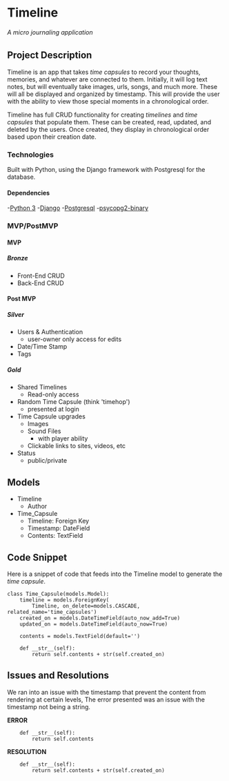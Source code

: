 # Timeline
###### A micro journaling application

## Project Description
Timeline is an app that takes *time capsules* to record your thoughts, memories, and whatever are connected to them. Initially, it will log text notes, but will eventually take images, urls, songs, and much more. These will all be displayed and organized by timestamp. This will provide the user with the ability to view those special moments in a chronological order. 

Timeline has full CRUD functionality for creating *timelines* and *time capsules* that populate them. These can be created, read, updated, and deleted by the users. Once created, they display in chronological order based upon their creation date. 

### Technologies
Built with Python, using the Django framework with Postgresql for the database.

#### Dependencies
-[Python 3](https://docs.python.org/3/)
-[Django](https://docs.djangoproject.com/en/3.0/)
-[Postgresql](https://www.postgresql.org/docs/)
-[psycopg2-binary](https://pypi.org/project/psycopg2-binary/)

### MVP/PostMVP

#### MVP
##### Bronze
- Front-End CRUD
- Back-End CRUD

#### Post MVP
##### Silver
- Users & Authentication
    - user-owner only access for edits
- Date/Time Stamp
- Tags 

##### Gold
- Shared Timelines
    - Read-only access
- Random Time Capsule (think 'timehop')
    - presented at login
- Time Capsule upgrades
    - Images
    - Sound Files
        - with player ability
    - Clickable links to sites, videos, etc
- Status
    - public/private

## Models
- Timeline
    - Author
- Time_Capsule
    - Timeline: Foreign Key
    - Timestamp: DateField
    - Contents: TextField

## Code Snippet
Here is a snippet of code that feeds into the Timeline model to generate the *time capsule*. 
```
class Time_Capsule(models.Model):
    timeline = models.ForeignKey(
        Timeline, on_delete=models.CASCADE, related_name='time_capsules')
    created_on = models.DateTimeField(auto_now_add=True)
    updated_on = models.DateTimeField(auto_now=True)

    contents = models.TextField(default='')

    def __str__(self):
        return self.contents + str(self.created_on)
```

## Issues and Resolutions
We ran into an issue with the timestamp that prevent the content from rendering at certain levels, The error presented was an issue with the timestamp not being a string. 

**ERROR**
```
    def __str__(self):
        return self.contents
```
**RESOLUTION**
```
    def __str__(self):
        return self.contents + str(self.created_on)
```